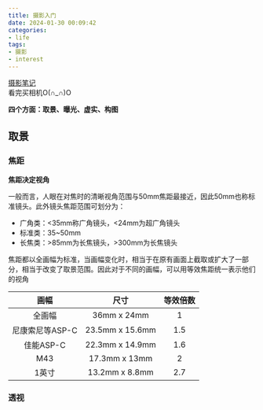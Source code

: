 ```yaml
---
title: 摄影入门
date: 2024-01-30 00:09:42
categories:
- life
tags:
- 摄影
- interest
---
```


[摄影笔记](https://weread.qq.com/web/bookDetail/3d4322207265c45f3d40a55)  
看完买相机O(∩_∩)O
<!-- more -->

**四个方面：取景、曝光、虚实、构图**

## 取景

### 焦距

**焦距决定视角**

一般而言，人眼在对焦时的清晰视角范围与50mm焦距最接近，因此50mm也称标准镜头。此外镜头焦距范围可划分为：
- 广角类：<35mm称广角镜头，<24mm为超广角镜头
- 标准类：35~50mm
- 长焦类：>85mm为长焦镜头，>300mm为长焦镜头

焦距都以全画幅为标准，当画幅变化时，相当于在原有画面上截取或扩大了一部分，相当于改变了取景范围。因此对于不同的画幅，可以用等效焦距统一表示他们的视角

|画幅|尺寸|等效倍数|
|:--:|:--:|:--:|
|全画幅|36mm x 24mm|1|
|尼康索尼等ASP-C|23.5mm x 15.6mm| 1.5|
|佳能ASP-C|22.3mm x 14.9mm |1.6|
|M43|17.3mm x 13mm |2|
|1英寸|13.2mm x 8.8mm|2.7|

### 透视
